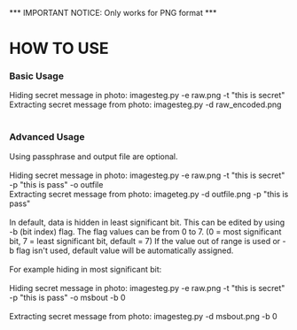 *** IMPORTANT NOTICE: Only works for PNG format ***

HOW TO USE
==========
<h3>Basic Usage</h3>
Hiding secret message in photo: imagesteg.py -e raw.png -t "this is secret"
<br>
Extracting secret message from photo: imagesteg.py -d raw_encoded.png
<br>
<br>
<h3>Advanced Usage</h3>
Using passphrase and output file are optional.
<br>
<br>
Hiding secret message in photo: imagesteg.py -e raw.png -t "this is secret" -p "this is pass" -o outfile
<br>
Extracting secret message from photo: imageteg.py -d outfile.png -p "this is pass"
<br>
<br>
In default, data is hidden in least significant bit. This can be edited by using -b (bit index) flag. The flag values can be from 0 to 7. (0 = most significant bit, 7 = least significant bit, default = 7) If the value out of range is used or -b flag isn't used, default value will be automatically assigned. 
<br>
<br>
For example hiding in most significant bit: 
<br>
<br>
Hiding secret message in photo: imagesteg.py -e raw.png -t "this is secret" -p "this is pass" -o msbout -b 0
<br>
<br>
Extracting secret message from photo: imagesteg.py -d msbout.png -b 0
